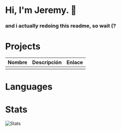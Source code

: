 # Hi, I'm Jeremy. 👋
### and i actually redoing this readme, so wait (?

# Projects

| Nombre | Descripción | Enlace |
|--------|-------------|--------|
|        |             |        |

# Languages

# Stats
![Stats](https://github-readme-stats.vercel.app/api?username=JeremyBorja&show_icons=true&theme=gotham)
